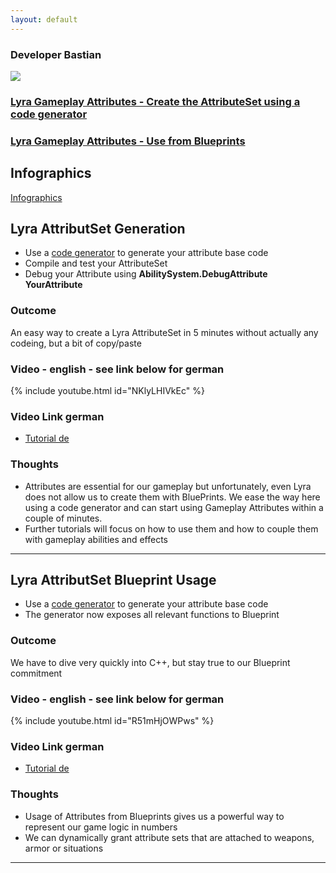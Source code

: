 ```yaml
---
layout: default
---
```

### Developer Bastian

<img src="{{site.url}}/www/assets/images/unreal_lyra_gameplay_attributes.jpg" style="display: block; margin: auto;" class="medium-zoom-image" />

### [Lyra Gameplay Attributes - Create the AttributeSet using a code generator](#lyra-attributeset-generation)
### [Lyra Gameplay Attributes - Use from Blueprints](#lyra-attributeset-blueprint-usage)




## Infographics
[Infographics](https://github.com/DeveloperBastian/Unreal-Lyra-Concepts/blob/main/infographics/Unreal%20Lyra.pdf)

## Lyra AttributSet Generation
*	Use a [code generator](https://bit.ly/AttributeGenerator) to generate your attribute base code 
*	Compile and test your AttributeSet
*	Debug your Attribute using **AbilitySystem.DebugAttribute YourAttribute**

### Outcome
An easy way to create a Lyra AttributeSet in 5 minutes without actually any codeing, but a bit of copy/paste

### Video - english - see link below for german
{% include youtube.html id="NKlyLHIVkEc" %}

### Video Link german
*	[Tutorial de](https://youtu.be/6wek3IhtC7w)


### Thoughts
*	Attributes are essential for our gameplay but unfortunately, even Lyra does not allow us to create them with BluePrints. We ease the way here using a code generator and can start using Gameplay Attributes within a couple of minutes.
*	Further tutorials will focus on how to use them and how to couple them with gameplay abilities and effects


***

## Lyra AttributSet Blueprint Usage
*	Use a [code generator](https://bit.ly/AttributeGenerator) to generate your attribute base code 
*	The generator now exposes all relevant functions to Blueprint

### Outcome
We have to dive very quickly into C++, but stay true to our Blueprint commitment

### Video - english - see link below for german
{% include youtube.html id="R51mHjOWPws" %}

### Video Link german
*	[Tutorial de](https://youtu.be/lCdKODwzB_Q)


### Thoughts
*	Usage of Attributes from Blueprints gives us a powerful way to represent our game logic in numbers
*	We can dynamically grant attribute sets that are attached to weapons, armor or situations


***



